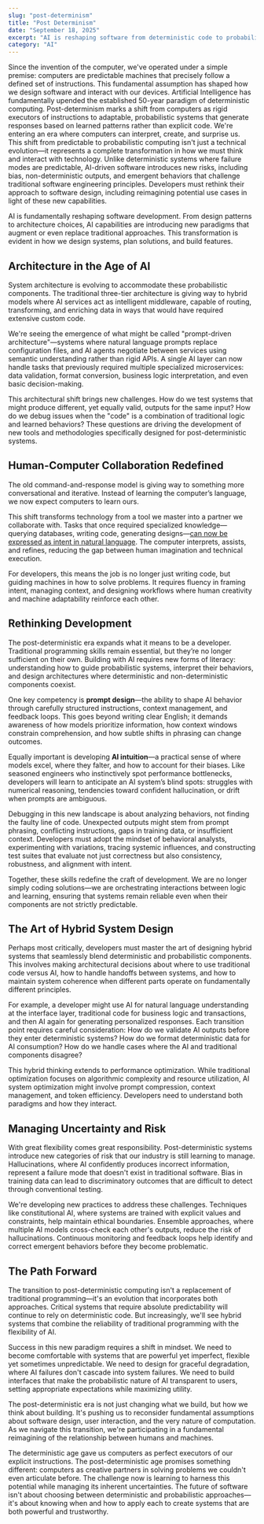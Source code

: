 ```yaml
---
slug: "post-determinism"
title: "Post Determinism"
date: "September 18, 2025"
excerpt: "AI is reshaping software from deterministic code to probabilistic systems. The future lies in blending logic with learning to build trustworthy tools."
category: "AI"
---
```


Since the invention of the computer, we've operated under a simple premise: computers are predictable machines that precisely follow a defined set of instructions. This fundamental assumption has shaped how we design software and interact with our devices. Artificial Intelligence has fundamentally upended the established 50-year paradigm of deterministic computing. Post-determinism marks a shift from computers as rigid executors of instructions to adaptable, probabilistic systems that generate responses based on learned patterns rather than explicit code. We're entering an era where computers can interpret, create, and surprise us. This shift from predictable to probabilistic computing isn't just a technical evolution—it represents a complete transformation in how we must think and interact with technology. Unlike deterministic systems where failure modes are predictable, AI-driven software introduces new risks, including bias, non-deterministic outputs, and emergent behaviors that challenge traditional software engineering principles. Developers must rethink their approach to software design, including reimagining potential use cases in light of these new capabilities.

AI is fundamentally reshaping software development. From design patterns to architecture choices, AI capabilities are introducing new paradigms that augment or even replace traditional approaches. This transformation is evident in how we design systems, plan solutions, and build features.

## Architecture in the Age of AI

System architecture is evolving to accommodate these probabilistic components. The traditional three-tier architecture is giving way to hybrid models where AI services act as intelligent middleware, capable of routing, transforming, and enriching data in ways that would have required extensive custom code.

We're seeing the emergence of what might be called "prompt-driven architecture"—systems where natural language prompts replace configuration files, and AI agents negotiate between services using semantic understanding rather than rigid APIs. A single AI layer can now handle tasks that previously required multiple specialized microservices: data validation, format conversion, business logic interpretation, and even basic decision-making.

This architectural shift brings new challenges. How do we test systems that might produce different, yet equally valid, outputs for the same input? How do we debug issues when the "code" is a combination of traditional logic and learned behaviors? These questions are driving the development of new tools and methodologies specifically designed for post-deterministic systems.

## Human-Computer Collaboration Redefined

The old command-and-response model is giving way to something more conversational and iterative. Instead of learning the computer’s language, we now expect computers to learn ours.

This shift transforms technology from a tool we master into a partner we collaborate with. Tasks that once required specialized knowledge—querying databases, writing code, generating designs—[can now be expressed as intent in natural language](https://www.nateking.dev/blog/meet-synthra). The computer interprets, assists, and refines, reducing the gap between human imagination and technical execution.

For developers, this means the job is no longer just writing code, but guiding machines in how to solve problems. It requires fluency in framing intent, managing context, and designing workflows where human creativity and machine adaptability reinforce each other.

## Rethinking Development

The post-deterministic era expands what it means to be a developer. Traditional programming skills remain essential, but they’re no longer sufficient on their own. Building with AI requires new forms of literacy: understanding how to guide probabilistic systems, interpret their behaviors, and design architectures where deterministic and non-deterministic components coexist.

One key competency is **prompt design**—the ability to shape AI behavior through carefully structured instructions, context management, and feedback loops. This goes beyond writing clear English; it demands awareness of how models prioritize information, how context windows constrain comprehension, and how subtle shifts in phrasing can change outcomes.

Equally important is developing **AI intuition**—a practical sense of where models excel, where they falter, and how to account for their biases. Like seasoned engineers who instinctively spot performance bottlenecks, developers will learn to anticipate an AI system’s blind spots: struggles with numerical reasoning, tendencies toward confident hallucination, or drift when prompts are ambiguous.

Debugging in this new landscape is about analyzing behaviors, not finding the faulty line of code. Unexpected outputs might stem from prompt phrasing, conflicting instructions, gaps in training data, or insufficient context. Developers must adopt the mindset of behavioral analysts, experimenting with variations, tracing systemic influences, and constructing test suites that evaluate not just correctness but also consistency, robustness, and alignment with intent.

Together, these skills redefine the craft of development. We are no longer simply coding solutions—we are orchestrating interactions between logic and learning, ensuring that systems remain reliable even when their components are not strictly predictable.

## The Art of Hybrid System Design

Perhaps most critically, developers must master the art of designing hybrid systems that seamlessly blend deterministic and probabilistic components. This involves making architectural decisions about where to use traditional code versus AI, how to handle handoffs between systems, and how to maintain system coherence when different parts operate on fundamentally different principles.

For example, a developer might use AI for natural language understanding at the interface layer, traditional code for business logic and transactions, and then AI again for generating personalized responses. Each transition point requires careful consideration: How do we validate AI outputs before they enter deterministic systems? How do we format deterministic data for AI consumption? How do we handle cases where the AI and traditional components disagree?

This hybrid thinking extends to performance optimization. While traditional optimization focuses on algorithmic complexity and resource utilization, AI system optimization might involve prompt compression, context management, and token efficiency. Developers need to understand both paradigms and how they interact.

## Managing Uncertainty and Risk

With great flexibility comes great responsibility. Post-deterministic systems introduce new categories of risk that our industry is still learning to manage. Hallucinations, where AI confidently produces incorrect information, represent a failure mode that doesn't exist in traditional software. Bias in training data can lead to discriminatory outcomes that are difficult to detect through conventional testing.

We're developing new practices to address these challenges. Techniques like constitutional AI, where systems are trained with explicit values and constraints, help maintain ethical boundaries. Ensemble approaches, where multiple AI models cross-check each other's outputs, reduce the risk of hallucinations. Continuous monitoring and feedback loops help identify and correct emergent behaviors before they become problematic.

## The Path Forward

The transition to post-deterministic computing isn't a replacement of traditional programming—it's an evolution that incorporates both approaches. Critical systems that require absolute predictability will continue to rely on deterministic code. But increasingly, we'll see hybrid systems that combine the reliability of traditional programming with the flexibility of AI.

Success in this new paradigm requires a shift in mindset. We need to become comfortable with systems that are powerful yet imperfect, flexible yet sometimes unpredictable. We need to design for graceful degradation, where AI failures don't cascade into system failures. We need to build interfaces that make the probabilistic nature of AI transparent to users, setting appropriate expectations while maximizing utility.

The post-deterministic era is not just changing what we build, but how we think about building. It's pushing us to reconsider fundamental assumptions about software design, user interaction, and the very nature of computation. As we navigate this transition, we're participating in a fundamental reimagining of the relationship between humans and machines.

The deterministic age gave us computers as perfect executors of our explicit instructions. The post-deterministic age promises something different: computers as creative partners in solving problems we couldn't even articulate before. The challenge now is learning to harness this potential while managing its inherent uncertainties. The future of software isn't about choosing between deterministic and probabilistic approaches—it's about knowing when and how to apply each to create systems that are both powerful and trustworthy.